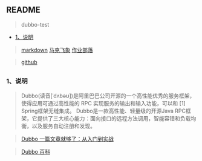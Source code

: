 ## README
> dubbo-test

*   [1、说明](#introduce) 

> [markdown]( https://jbt.github.io/markdown-editor/ )    [马克飞象]( https://maxiang.io )   [作业部落]( https://www.zybuluo.com/mdeditor )    

> [github]( https://github.com/scott180/dubbo-test ) 

<h2 id="introduce"></h2>

### 1、说明
> Dubbo(读音[ˈdʌbəʊ])是阿里巴巴公司开源的一个高性能优秀的服务框架，使得应用可通过高性能的 RPC 实现服务的输出和输入功能，可以和 [1]  Spring框架无缝集成。
  Dubbo是一款高性能、轻量级的开源Java RPC框架，它提供了三大核心能力：面向接口的远程方法调用，智能容错和负载均衡，以及服务自动注册和发现。

>[Dubbo 一篇文章就够了：从入门到实战]( https://segmentfault.com/a/1190000019896723 )
 
>[Dubbo 百科]( https://baike.baidu.com/item/Dubbo/18907815?fr=aladdin ) 
 
